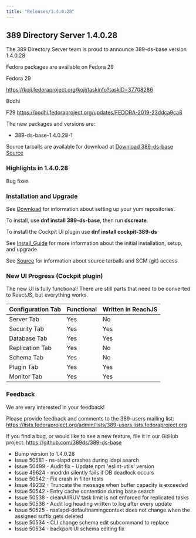 ```yaml
---
title: "Releases/1.4.0.28"
---
```


389 Directory Server 1.4.0.28
-----------------------------

The 389 Directory Server team is proud to announce 389-ds-base version 1.4.0.28

Fedora packages are available on Fedora 29


Fedora 29

<https://koji.fedoraproject.org/koji/taskinfo?taskID=37708286>

Bodhi

F29 <https://bodhi.fedoraproject.org/updates/FEDORA-2019-23ddca9ca8>


The new packages and versions are:

- 389-ds-base-1.4.0.28-1

Source tarballs are available for download at [Download 389-ds-base Source](https://releases.pagure.org/389-ds-base/389-ds-base-1.4.0.28.tar.bz2)

### Highlights in 1.4.0.28

Bug fixes

### Installation and Upgrade 

See [Download](../download.html) for information about setting up your yum repositories.

To install, use **dnf install 389-ds-base**, then run **dscreate**.

To install the Cockpit UI plugin use **dnf install cockpit-389-ds**

See [Install\_Guide](../howto/howto-install-389.html) for more information about the initial installation, setup, and upgrade

See [Source](../development/source.html) for information about source tarballs and SCM (git) access.

### New UI Progress (Cockpit plugin)

The new UI is fully functional!  There are still parts that need to be converted to ReactJS, but everything works.

|Configuration Tab| Functional | Written in ReachJS |
|-----------------|------------|--------------------|
|Server Tab       |Yes         |No                  |
|Security Tab     |Yes         |Yes                 |
|Database Tab     |Yes         |Yes                 |
|Replication Tab  |Yes         |No                  |
|Schema Tab       |Yes         |No                  |
|Plugin Tab       |Yes         |Yes                 |
|Monitor Tab      |Yes         |Yes                 |

### Feedback

We are very interested in your feedback!

Please provide feedback and comments to the 389-users mailing list: <https://lists.fedoraproject.org/admin/lists/389-users.lists.fedoraproject.org>

If you find a bug, or would like to see a new feature, file it in our GitHub project: <https://github.com/389ds/389-ds-base>

- Bump version to 1.4.0.28
- Issue 50581 - ns-slapd crashes during ldapi search
- Issue 50499 - Audit fix - Update npm 'eslint-utils' version
- Issue 49624 - modrdn silently fails if DB deadlock occurs
- Issue 50542 - Fix crash in filter tests
- Issue 49232 - Truncate the message when buffer capacity is exceeded
- Issue 50542 - Entry cache contention during base search
- Issue 50538 - cleanAllRUV task limit is not enforced for replicated tasks
- Issue 50536 - Audit log heading written to log after every update
- Issue 50525 - nsslapd-defaultnamingcontext does not change when the assigned suffix gets deleted
- Issue 50534 - CLI change schema edit subcommand to replace
- Issue 50534 - backport UI schema editing fix



